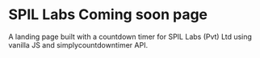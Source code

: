 # SPIL Labs Coming soon page

A landing page built with a countdown timer for SPIL Labs (Pvt) Ltd using vanilla JS and simplycountdowntimer API.
